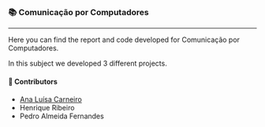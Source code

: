 ### :books: Comunicação por Computadores
***
Here you can find the report and code developed for Comunicação por Computadores.

In this subject we developed 3 different projects.

#### :handshake: Contributors 
- [Ana Luísa Carneiro](https://github.com/Analucar)
- Henrique Ribeiro
- Pedro Almeida Fernandes
